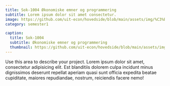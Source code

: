 ```yaml
---
title: Sok-1004 Økonomiske emner og programmering
subtitle: Lorem ipsum dolor sit amet consectetur.
image: https://github.com/uit-econ/hovedside/blob/main/assets/img/%C3%B8kprog.jpg?raw=true
category: semester1

caption:
  title: Sok-1004
  subtitle: Økonomiske emner og programmering
  thumbnail: https://github.com/uit-econ/hovedside/blob/main/assets/img/%C3%B8kprog.jpg?raw=true
---
```

Use this area to describe your project. Lorem ipsum dolor sit amet, consectetur adipisicing elit. Est blanditiis dolorem culpa incidunt minus dignissimos deserunt repellat aperiam quasi sunt officia expedita beatae cupiditate, maiores repudiandae, nostrum, reiciendis facere nemo!

